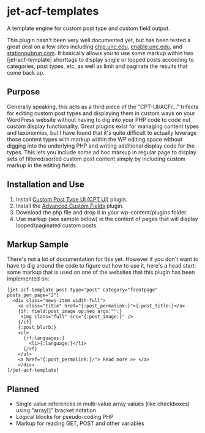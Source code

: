# jet-acf-templates

A template engine for custom post type and custom field output.

This plugin hasn't been very well documented yet, but has been tested a great deal on a few sites including [chip.unc.edu](https:chip.unc.edu), [enable.unc.edu](https://enable.unc.edu), and [stationpubrun.com](https://stationpubrun.com). It basically allows you to use some markup within two \[jet-acf-template\] shorttags to display single or looped posts according to categories, post types, etc, as well as limit and paginate the results that come back up.

## Purpose

Generally speaking, this acts as a third piece of the "CPT-UI/ACF/..." trifecta for editing custom post types and displaying them in custom ways on your WordPress website without having to dig into your PHP code to code out custom display functionality. Great plugins exist for managing content types and taxonomies, but I have found that it's quite difficult to actually leverage those content types with markup within the WP editing space without digging into the underlying PHP and writing additional display code for the types. This lets you include some ad hoc markup in regular page to display sets of filtered/sorted custom post content simply by including custom markup in the editing fields.

## Installation and Use

1. Install [Custom Post Type UI (CPT UI)](https://wordpress.org/plugins/custom-post-type-ui/) plugin.
1. Install the [Advanced Custom Fields](https://www.advancedcustomfields.com/) plugin.
1. Download the php file and drop it in your wp-content/plugins folder.
1. Use markup (see sample below) in the content of pages that will display looped/paginated custom posts.

## Markup Sample
There's not a lot of documentation for this yet. However if you don't want to have to dig around the code to figure out how to use it, here's a head start: some markup that is used on one of the websites that this plugin has been implemented on:

```
[jet-acf-template post-type="post" category="frontpage" posts_per_page="2"]
  <div class="news-item width-full">
    <a class="title" href="{:post_permalink:}">{:post_title:}</a>
    {if: field:post_image op:neq args:"":}
     <img class="full" src="{:post_image:}" />
    {/if}
    {:post_blurb:}
    <ul>
      {rf:languages:}
        <li>{:language:}</li>
      {/rf}
    </ul>
    <a href="{:post_permalink:}/"> Read more >> </a>
    </div>
[/jet-acf-template]
```

## Planned

* Single value references in multi-value array values (like checkboxes) using "array[]" bracket notation
* Logical blocks for pseudo-coding PHP
* Markup for reading GET, POST and other variables
